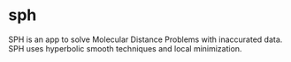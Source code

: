 # sph
SPH is an app to solve Molecular Distance Problems with inaccurated data. SPH uses hyperbolic smooth techniques and local minimization.
